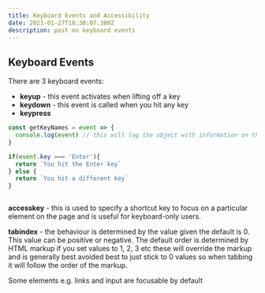 ```yaml
---
title: Keyboard Events and Accessibility
date: 2021-01-27T18:38:07.300Z
description: post on keyboard events
---
```

## Keyboard Events
<!-- input; // targets any input click, focus etc
focus; // e.g. when you click into input
blur; // when you click away from input -->

There are 3 keyboard events:

- **keyup** - this event activates when lifting off a key
- **keydown** - this event is called when you hit any key
- **keypress**

```javascript
const getKeyNames = event => {
  console.log(event) // this will log the object with information on the event
}

if(event.key === 'Enter'){
  return `You hit the Enter key`
} else {
  return `You hit a different key`
}



```

**accesskey** - this is used to specify a shortcut key to focus on a particular element on the page and is useful for keyboard-only users.

**tabindex** - the behaviour is determined by the value given the default is 0. This value can be positive or negative. The default order is determined by HTML markup if you set values to 1, 2, 3 etc these will override the markup and is generally best avoided best to just stick to 0 values so when tabbing it will follow the order of the markup.

Some elements e.g. links and input are focusable by default